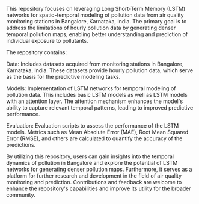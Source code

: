 This repository focuses on leveraging Long Short-Term Memory (LSTM) networks for spatio-temporal modeling of pollution data from air quality monitoring stations in Bangalore, Karnataka, India. The primary goal is to address the limitations of hourly pollution data by generating denser temporal pollution maps, enabling better understanding and prediction of individual exposure to pollutants.

The repository contains:

Data: Includes datasets acquired from monitoring stations in Bangalore, Karnataka, India. These datasets provide hourly pollution data, which serve as the basis for the predictive modeling tasks.

Models: Implementation of LSTM networks for temporal modeling of pollution data. This includes basic LSTM models as well as LSTM models with an attention layer. The attention mechanism enhances the model's ability to capture relevant temporal patterns, leading to improved predictive performance.

Evaluation: Evaluation scripts to assess the performance of the LSTM models. Metrics such as Mean Absolute Error (MAE), Root Mean Squared Error (RMSE), and others are calculated to quantify the accuracy of the predictions.

By utilizing this repository, users can gain insights into the temporal dynamics of pollution in Bangalore and explore the potential of LSTM networks for generating denser pollution maps. Furthermore, it serves as a platform for further research and development in the field of air quality monitoring and prediction. Contributions and feedback are welcome to enhance the repository's capabilities and improve its utility for the broader community.

